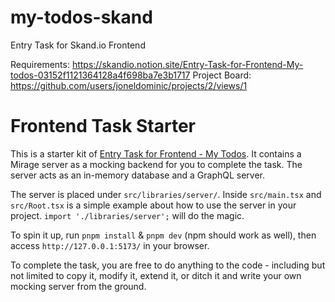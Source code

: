 # my-todos-skand
Entry Task for Skand.io Frontend

Requirements: https://skandio.notion.site/Entry-Task-for-Frontend-My-todos-03152f1121364128a4f698ba7e3b1717
Project Board: https://github.com/users/joneldominic/projects/2/views/1


# Frontend Task Starter

This is a starter kit of [Entry Task for Frontend - My Todos](https://www.notion.so/skandio/Entry-Task-for-Frontend-My-todos-03152f1121364128a4f698ba7e3b1717).
It contains a Mirage server as a mocking backend for you to complete the task.
The server acts as an in-memory database and a GraphQL server.

The server is placed under `src/libraries/server/`.
Inside `src/main.tsx` and `src/Root.tsx` is a simple example about how to use the server in your project.
`import './libraries/server';` will do the magic.

To spin it up, run `pnpm install` & `pnpm dev` (npm should work as well),
then access `http://127.0.0.1:5173/` in your browser.

To complete the task, you are free to do anything to the code -
including but not limited to copy it, modify it, extend it, or ditch it and write your own mocking server from the ground.

